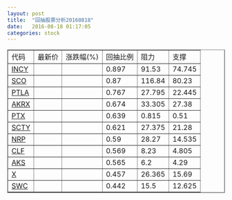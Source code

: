 ```yaml
---
layout: post
title:  "回抽股票分析20160818"
date:   2016-08-18 01:17:05
categories: stock
---
```

<script type="text/javascript">
var stockList = []
stockList.push('gb_incy');
stockList.push('gb_sco');
stockList.push('gb_ptla');
stockList.push('gb_akrx');
stockList.push('gb_ptx');
stockList.push('gb_scty');
stockList.push('gb_nrp');
stockList.push('gb_clf');
stockList.push('gb_aks');
stockList.push('gb_x');
stockList.push('gb_swc');
</script>
<table border="1">
 <tr>
 <td>代码</td>
 <td>最新价</td>
 <td>涨跌幅(%)</td>
 <td>回抽比例</td>
 <td>阻力</td>
 <td>支撑</td>
</tr>
  <tr id="incy">
  <td><a href="http://stock.finance.sina.com.cn/usstock/quotes/INCY.html" target="_blank">INCY</a></td><td></td><td></td><td>0.897</td><td>91.53</td><td>74.745</td></tr>
  <tr id="sco">
  <td><a href="http://stock.finance.sina.com.cn/usstock/quotes/SCO.html" target="_blank">SCO</a></td><td></td><td></td><td>0.87</td><td>116.84</td><td>80.23</td></tr>
  <tr id="ptla">
  <td><a href="http://stock.finance.sina.com.cn/usstock/quotes/PTLA.html" target="_blank">PTLA</a></td><td></td><td></td><td>0.767</td><td>27.795</td><td>22.445</td></tr>
  <tr id="akrx">
  <td><a href="http://stock.finance.sina.com.cn/usstock/quotes/AKRX.html" target="_blank">AKRX</a></td><td></td><td></td><td>0.674</td><td>33.305</td><td>27.38</td></tr>
  <tr id="ptx">
  <td><a href="http://stock.finance.sina.com.cn/usstock/quotes/PTX.html" target="_blank">PTX</a></td><td></td><td></td><td>0.639</td><td>0.815</td><td>0.51</td></tr>
  <tr id="scty">
  <td><a href="http://stock.finance.sina.com.cn/usstock/quotes/SCTY.html" target="_blank">SCTY</a></td><td></td><td></td><td>0.621</td><td>27.375</td><td>21.28</td></tr>
  <tr id="nrp">
  <td><a href="http://stock.finance.sina.com.cn/usstock/quotes/NRP.html" target="_blank">NRP</a></td><td></td><td></td><td>0.59</td><td>28.27</td><td>14.535</td></tr>
  <tr id="clf">
  <td><a href="http://stock.finance.sina.com.cn/usstock/quotes/CLF.html" target="_blank">CLF</a></td><td></td><td></td><td>0.569</td><td>8.23</td><td>4.805</td></tr>
  <tr id="aks">
  <td><a href="http://stock.finance.sina.com.cn/usstock/quotes/AKS.html" target="_blank">AKS</a></td><td></td><td></td><td>0.565</td><td>6.2</td><td>4.29</td></tr>
  <tr id="x">
  <td><a href="http://stock.finance.sina.com.cn/usstock/quotes/X.html" target="_blank">X</a></td><td></td><td></td><td>0.457</td><td>26.365</td><td>15.69</td></tr>
  <tr id="swc">
  <td><a href="http://stock.finance.sina.com.cn/usstock/quotes/SWC.html" target="_blank">SWC</a></td><td></td><td></td><td>0.442</td><td>15.5</td><td>12.625</td></tr>
</table>
